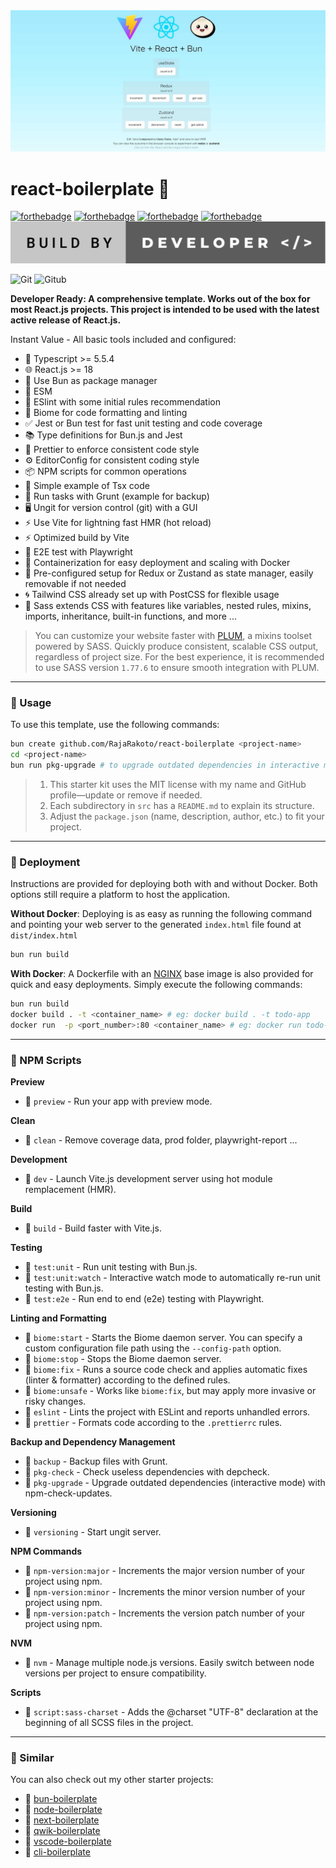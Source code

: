 <div align="center">
<img src="https://github.com/RajaRakoto/github-docs/blob/master/boilerplate/react-boilerplate.jpg?raw=true">
</div>

# react-boilerplate 🚀

[![forthebadge](https://forthebadge.com/images/badges/built-with-love.svg)](https://forthebadge.com) [![forthebadge](https://forthebadge.com/images/badges/for-you.svg)](https://forthebadge.com) [![forthebadge](https://forthebadge.com/images/badges/open-source.svg)](https://forthebadge.com) [![forthebadge](https://forthebadge.com/images/badges/uses-git.svg)](https://forthebadge.com) [![forthebadge](https://github.com/RajaRakoto/github-docs/blob/master/badge/build-by.svg?raw=true)](https://forthebadge.com)

![Git](https://img.shields.io/badge/-Git-777?style=flat&logo=git&logoColor=F05032&labelColor=ffffff) ![Gitub](https://img.shields.io/badge/-Gitub-777?style=flat&logo=github&logoColor=777&labelColor=ffffff)

**Developer Ready: A comprehensive template. Works out of the box for most React.js projects. This project is intended to be used with the latest active release of React.js.**

Instant Value - All basic tools included and configured:

- 🚀 Typescript >= 5.5.4
- 🌐 React.js >= 18
- 🧅 Use Bun as package manager
- 🌈 ESM
- 🧹 ESlint with some initial rules recommendation
- 🧪 Biome for code formatting and linting
- ✅ Jest or Bun test for fast unit testing and code coverage
- 📚 Type definitions for Bun.js and Jest
- 🎨 Prettier to enforce consistent code style
- ⚙️ EditorConfig for consistent coding style
- 📦 NPM scripts for common operations
- 📝 Simple example of Tsx code
- 🐗 Run tasks with Grunt (example for backup)
- 🖥️ Ungit for version control (git) with a GUI
- ⚡ Use Vite for lightning fast HMR (hot reload)
- ⚡ Optimized build by Vite
- 🧪 E2E test with Playwright
- 🐳 Containerization for easy deployment and scaling with Docker
- 🧺 Pre-configured setup for Redux or Zustand as state manager, easily removable if not needed
- 🌀 Tailwind CSS already set up with PostCSS for flexible usage
- 🩷 Sass extends CSS with features like variables, nested rules, mixins, imports, inheritance, built-in functions, and more ...

> You can customize your website faster with [PLUM](https://github.com/RajaRakoto/plum), a mixins toolset powered by SASS. Quickly produce consistent, scalable CSS output, regardless of project size. For the best experience, it is recommended to use SASS version `1.77.6` to ensure smooth integration with PLUM.

---

### 📌 Usage

To use this template, use the following commands:

```bash
bun create github.com/RajaRakoto/react-boilerplate <project-name>
cd <project-name>
bun run pkg-upgrade # to upgrade outdated dependencies in interactive mode
```

> 1. This starter kit uses the MIT license with my name and GitHub profile—update or remove if needed.
> 2. Each subdirectory in `src` has a `README.md` to explain its structure.
> 3. Adjust the `package.json` (name, description, author, etc.) to fit your project.

---

### 📌 Deployment

Instructions are provided for deploying both with and without Docker. Both options still require a platform to host the application.

**Without Docker**: Deploying is as easy as running the following command and pointing your web server to the generated `index.html` file found at `dist/index.html`

```bash
bun run build
```

**With Docker**: A Dockerfile with an [NGINX](https://www.nginx.com/) base image is also provided for quick and easy deployments. Simply execute the following commands:

```bash
bun run build
docker build . -t <container_name> # eg: docker build . -t todo-app
docker run  -p <port_number>:80 <container_name> # eg: docker run todo-app -p 8080:80
```

---

### 📌 NPM Scripts

**Preview**

- 📜 `preview` - Run your app with preview mode.

**Clean**

- 📜 `clean` - Remove coverage data, prod folder, playwright-report ...

**Development**

- 📜 `dev` - Launch Vite.js development server using hot module remplacement (HMR).

**Build**

- 📜 `build` - Build faster with Vite.js.

**Testing**

- 📜 `test:unit` - Run unit testing with Bun.js.
- 📜 `test:unit:watch` - Interactive watch mode to automatically re-run unit testing with Bun.js.
- 📜 `test:e2e` - Run end to end (e2e) testing with Playwright.

**Linting and Formatting**

- 📜 `biome:start` - Starts the Biome daemon server. You can specify a custom configuration file path using the `--config-path` option.
- 📜 `biome:stop` - Stops the Biome daemon server.
- 📜 `biome:fix` - Runs a source code check and applies automatic fixes (linter & formatter) according to the defined rules.
- 📜 `biome:unsafe` - Works like `biome:fix`, but may apply more invasive or risky changes.
- 📜 `eslint` - Lints the project with ESLint and reports unhandled errors.
- 📜 `prettier` - Formats code according to the `.prettierrc` rules.

**Backup and Dependency Management**

- 📜 `backup` - Backup files with Grunt.
- 📜 `pkg-check` - Check useless dependencies with depcheck.
- 📜 `pkg-upgrade` - Upgrade outdated dependencies (interactive mode) with npm-check-updates.

**Versioning**

- 📜 `versioning` - Start ungit server.

**NPM Commands**

- 📜 `npm-version:major` - Increments the major version number of your project using npm.
- 📜 `npm-version:minor` - Increments the minor version number of your project using npm.
- 📜 `npm-version:patch` - Increments the version patch number of your project using npm.

**NVM**

- 📜 `nvm` - Manage multiple node.js versions. Easily switch between node versions per project to ensure compatibility.

**Scripts**

- 📜 `script:sass-charset` - Adds the @charset "UTF-8" declaration at the beginning of all SCSS files in the project.

---

### 📌 Similar

You can also check out my other starter projects:

- 🚀 [bun-boilerplate](https://github.com/RajaRakoto/bun-boilerplate)
- 🚀 [node-boilerplate](https://github.com/RajaRakoto/node-boilerplate)
- 🚀 [next-boilerplate](https://github.com/RajaRakoto/next-boilerplate)
- 🚀 [qwik-boilerplate](https://github.com/RajaRakoto/qwik-boilerplate)
- 🚀 [vscode-boilerplate](https://github.com/RajaRakoto/vscode-boilerplate)
- 🚀 [cli-boilerplate](https://github.com/RajaRakoto/cli-boilerplate)
